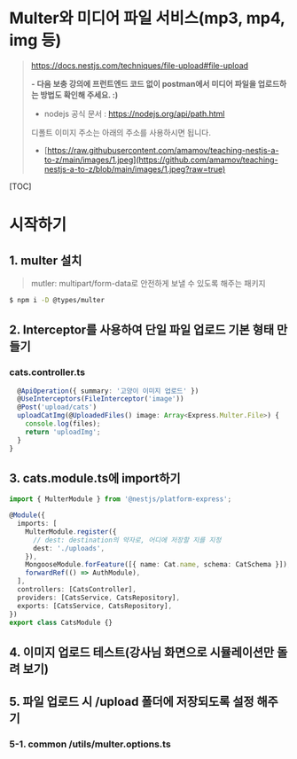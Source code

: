 # Multer와 미디어 파일 서비스(mp3, mp4, img 등)

> https://docs.nestjs.com/techniques/file-upload#file-upload
>
> **- 다음 보충 강의에 프런트엔드 코드 없이 postman에서 미디어 파일을 업로드하는 방법도 확인해 주세요. :)**
>
> - nodejs 공식 문서 : https://nodejs.org/api/path.html
>
> 디폴트 이미지 주소는 아래의 주소를 사용하시면 됩니다.
>
> - [https://raw.githubusercontent.com/amamov/teaching-nestjs-a-to-z/main/images/1.jpeg](https://github.com/amamov/teaching-nestjs-a-to-z/blob/main/images/1.jpeg?raw=true)

[TOC]

# 시작하기

## 1. multer 설치

> mutler: multipart/form-data로 안전하게 보낼 수 있도록 해주는 패키지

```bash
$ npm i -D @types/multer
```

## 2. Interceptor를 사용하여 단일 파일 업로드 기본 형태 만들기

### cats.controller.ts

```typescript
  @ApiOperation({ summary: '고양이 이미지 업로드' })
  @UseInterceptors(FileInterceptor('image'))
  @Post('upload/cats')
  uploadCatImg(@UploadedFiles() image: Array<Express.Multer.File>) {
    console.log(files);
    return 'uploadImg';
  }
}
```

## 3. cats.module.ts에 import하기

```typescript
import { MulterModule } from '@nestjs/platform-express';

@Module({
  imports: [
    MulterModule.register({
      // dest: destination의 약자로, 어디에 저장할 지를 지정
      dest: './uploads',
    }),
    MongooseModule.forFeature([{ name: Cat.name, schema: CatSchema }]),
    forwardRef(() => AuthModule),
  ],
  controllers: [CatsController],
  providers: [CatsService, CatsRepository],
  exports: [CatsService, CatsRepository],
})
export class CatsModule {}
```

## 4. 이미지 업로드 테스트(강사님 화면으로 시뮬레이션만 돌려 보기)

## 5. 파일 업로드 시 /upload 폴더에 저장되도록 설정 해주기

### 5-1. common /utils/multer.options.ts

```typescript
```



